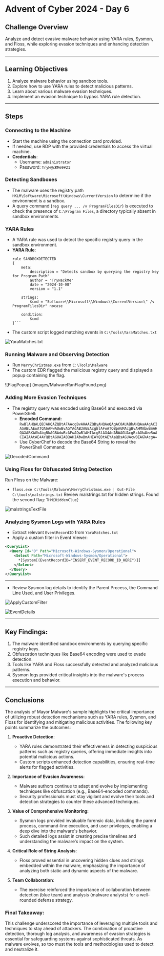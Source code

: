 # Advent of Cyber 2024 - Day 6

## Challenge Overview
Analyze and detect evasive malware behavior using YARA rules, Sysmon, and Floss, while exploring evasion techniques and enhancing detection strategies.

---

## Learning Objectives
1. Analyze malware behavior using sandbox tools.
2. Explore how to use YARA rules to detect malicious patterns.
3. Learn about various malware evasion techniques.
4. Implement an evasion technique to bypass YARA rule detection.

---

## Steps

### Connecting to the Machine
- Start the machine using the connection card provided.
- If needed, use RDP with the provided credentials to access the virtual machine.
- **Credentials**:
  - Username: `administrator`
  - Password: `TryH@cKMe9#21`

### Detecting Sandboxes
- The malware uses the registry path `HKLM\Software\Microsoft\Windows\CurrentVersion` to determine if the environment is a sandbox.
- A query command (`reg query ... /v ProgramFilesDir`) is executed to check the presence of `C:\Program Files`, a directory typically absent in sandbox environments.

### YARA Rules
- A YARA rule was used to detect the specific registry query in the sandbox environment.
- **YARA Rule**:
  ```yara
  rule SANDBOXDETECTED
  {
      meta:
          description = "Detects sandbox by querying the registry key for Program Path"
          author = "TryHackMe"
          date = "2024-10-08"
          version = "1.1"

      strings:
          $cmd = "Software\\Microsoft\\Windows\\CurrentVersion\" /v ProgramFilesDir" nocase

      condition:
          $cmd
  }```

- The custom script logged matching events in `C:\Tools\YaraMatches.txt`

![YaraMatches.txt](images/YaraMatchesTxt.png)

### Running Malware and Observing Detection
- Run `MerryChristmas.exe` from `C:\Tools\Malware`
- The custom EDR flagged the malicious registry query and displayed a popup containing the flag.

![FlagPopup] (images/MalwareRanFlagFound.png)

### Adding More Evasion Techniques
- The registry query was encoded using Base64 and executed via PowerShell:
	- **Encoded Command:** `RwBlAHQALQBJAHQAZQBtAFAAcgBvAHAAZQByAHQAeQAgAC0AUABhAHQAaAAgACIASABLAEwATQA6AFwAUwBvAGYAdAB3AGEAcgBlAFwATQBpAGMAcgBvAHMAbwBmAHQAXABXAGkAbgBkAG8AdwBzAFwAQwB1AHIAcgBlAG4AdABWAGUAcgBzAGkAbwBuACIAIAAtAE4AYQBtAGUAIABQAHIAbwBnAHIAYQBtAEYAaQBsAGUAcwBEAGkAcgA=`
	- Use CyberChef to decode the Base64 String to reveal the PowerShell Command:
	
![DecodedCommand](images/CyberChef.png)

### Using Floss for Obfuscated String Detection

Run Floss on the Malware:
- `floss.exe C:\Tools\Malware\MerryChristmas.exe | Out-File C:\tools\malstrings.txt`
Review malstrings.txt for hidden strings.
Found the second flag: `THM{HiddenClue}`

![malstringsTextFile](images/2ndFlagFound.png)

### Analyzing Sysmon Logs with YARA Rules
- Extract relevant `EventRecordID` from `YaraMatches.txt`
- Apply a custom filter in Event Viewer:

```xml
<QueryList>
  <Query Id="0" Path="Microsoft-Windows-Sysmon/Operational">
    <Select Path="Microsoft-Windows-Sysmon/Operational">
      *[System[(EventRecordID="INSERT_EVENT_RECORD_ID_HERE")]]
    </Select>
  </Query>
</QueryList>
```
---

- Review Sysmon log details to identify the Parent Process, the Command Line Used, and User Privileges.

![ApplyCustomFilter](images/FilterCurrentLog.png)

![EventDetails](images/EventDetails.png)

---

## Key Findings:
1. The malware identified sandbox environments by querying specific registry keys.
2. Obfuscation techniques like Base64 encoding were used to evade detection.
3. Tools like YARA and Floss successfully detected and analyzed malicious patterns.
4. Sysmon logs provided critical insights into the malware's process execution and behavior.

---

## **Conclusions**
The analysis of Mayor Malware's sample highlights the critical importance of utilizing robust detection mechanisms such as YARA rules, Sysmon, and Floss for identifying and mitigating malicious activities. The following key points summarize the outcomes:

1. **Proactive Detection**: 
   - YARA rules demonstrated their effectiveness in detecting suspicious patterns such as registry queries, offering immediate insights into potential malicious actions.
   - Custom scripts enhanced detection capabilities, ensuring real-time alerts for flagged activities.

2. **Importance of Evasion Awareness**:
   - Malware authors continue to adapt and evolve by implementing techniques like obfuscation (e.g., Base64-encoded commands). 
   - Security professionals must stay vigilant and evolve their tools and detection strategies to counter these advanced techniques.

3. **Value of Comprehensive Monitoring**:
   - Sysmon logs provided invaluable forensic data, including the parent process, command-line execution, and user privileges, enabling a deep dive into the malware's behavior.
   - Such detailed logs assist in creating precise timelines and understanding the malware's impact on the system.

4. **Critical Role of String Analysis**:
   - Floss proved essential in uncovering hidden clues and strings embedded within the malware, emphasizing the importance of analyzing both static and dynamic aspects of the malware.

5. **Team Collaboration**:
   - The exercise reinforced the importance of collaboration between detection (blue team) and analysis (malware analysts) for a well-rounded defense strategy.

### **Final Takeaway**:
This challenge underscored the importance of leveraging multiple tools and techniques to stay ahead of attackers. The combination of proactive detection, thorough log analysis, and awareness of evasion strategies is essential for safeguarding systems against sophisticated threats. As malware evolves, so too must the tools and methodologies used to detect and neutralize it.

